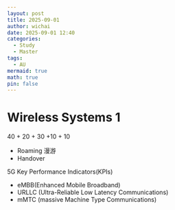 ```yaml
---
layout: post
title: 2025-09-01
author: wichai
date: 2025-09-01 12:40
categories:
  - Study
  - Master
tags:
  - AU
mermaid: true
math: true
pin: false
---
```

    

# Wireless Systems 1

40 + 20 + 30 +10 + 10


- Roaming 漫游
- Handover

5G Key Performance Indicators(KPIs)
- eMBB(Enhanced Mobile Broadband)
- URLLC (Ultra-Reliable Low Latency Communications) 
- mMTC (massive Machine Type Communications)
